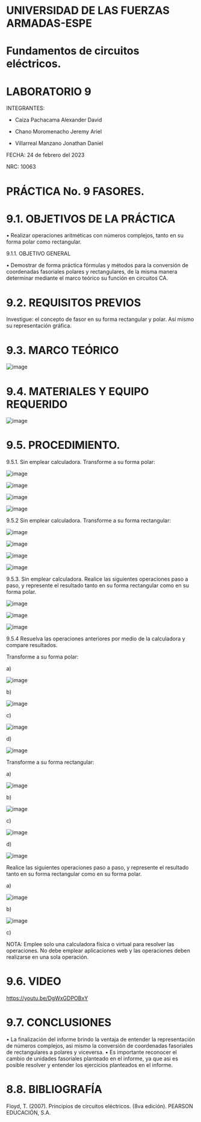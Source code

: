 # UNIVERSIDAD DE LAS FUERZAS ARMADAS-ESPE
# Fundamentos de circuitos eléctricos.
# LABORATORIO 9

INTEGRANTES: 

  - Caiza Pachacama Alexander David
  
  - Chano Moromenacho Jeremy Ariel
  
  - Villarreal Manzano Jonathan Daniel

FECHA: 24 de febrero del 2023

NRC: 10063

# PRÁCTICA No. 9 FASORES.

# 9.1. OBJETIVOS DE LA PRÁCTICA

  •	Realizar operaciones aritméticas con números complejos, tanto en su forma polar como rectangular.

9.1.1. OBJETIVO GENERAL

  •	Demostrar de forma práctica fórmulas y métodos para la conversión de coordenadas fasoriales polares y rectangulares, de la misma manera determinar mediante el marco teórico su función en circuitos CA. 

# 9.2. REQUISITOS PREVIOS

  Investigue: el concepto de fasor en su forma rectangular y polar. Así mismo su representación gráfica.
     
# 9.3. MARCO TEÓRICO

![image](https://user-images.githubusercontent.com/117781501/221186505-cd4b04be-47f3-4c11-b913-1de8602479bf.png)

# 9.4. MATERIALES Y EQUIPO REQUERIDO

![image](https://user-images.githubusercontent.com/117781501/221186546-9b7c2824-d664-4842-b1f7-4cc28770ea4a.png)

# 9.5. PROCEDIMIENTO.

9.5.1. Sin emplear calculadora. Transforme a su forma polar:

![image](https://user-images.githubusercontent.com/117781501/221187240-aa5487ad-d1db-4fd3-bed7-f1a6f2258d97.png)

![image](https://user-images.githubusercontent.com/117781501/221187326-6227eefd-8c60-40c1-ba72-79107a775385.png)

![image](https://user-images.githubusercontent.com/117781501/221187164-859a8165-daed-4d74-bcef-de63b66c820d.png)

![image](https://user-images.githubusercontent.com/117781501/221187467-66b904ba-4faf-43ba-adec-73f728176f14.png)


9.5.2 Sin emplear calculadora. Transforme a su forma rectangular:

![image](https://user-images.githubusercontent.com/117781501/221187557-36fb0e36-647f-45c9-9bc9-bc5ed49045d7.png)

![image](https://user-images.githubusercontent.com/117781501/221187594-ccf145c5-bd4e-444d-8445-cec11cb8ba32.png)

![image](https://user-images.githubusercontent.com/117781501/221187665-a6a42c62-5603-4fac-be1a-97b87f2cbbed.png)

![image](https://user-images.githubusercontent.com/117781501/221187762-5a38d5c0-a3b5-4471-9382-65c68464392f.png)

9.5.3. Sin emplear calculadora. Realice las siguientes operaciones paso a paso, y represente el resultado tanto en su forma rectangular como en su forma polar.

![image](https://user-images.githubusercontent.com/117781501/221210212-f349436e-f119-40b0-afe9-839a39beafa0.png)

![image](https://user-images.githubusercontent.com/117781501/221188054-b4f2a04e-65b4-41ca-a4a6-09901ed7b486.png)

![image](https://user-images.githubusercontent.com/117781501/221188246-49aa7246-843e-4e8d-9a12-fa2ef7c7423f.png)

9.5.4 Resuelva las operaciones anteriores por medio de la calculadora y compare resultados.

Transforme a su forma polar:

a)

![image](https://user-images.githubusercontent.com/117781501/221197368-f01c297c-f226-459f-9254-67e68aded329.png)

b)

![image](https://user-images.githubusercontent.com/117781501/221197552-757b95bf-fbba-4444-a8b3-36dce786c6c4.png)

c)

![image](https://user-images.githubusercontent.com/117781501/221197659-fbba244e-7b72-429b-82a1-3bd18b0ccdf3.png)

d)

![image](https://user-images.githubusercontent.com/117781501/221197700-79cf9bdd-2092-44d2-ac71-84b24060ad9a.png)

Transforme a su forma rectangular:

a) 

![image](https://user-images.githubusercontent.com/117781501/221197878-81294bc0-c806-42f7-adfd-d2cf647a6594.png)

b)

![image](https://user-images.githubusercontent.com/117781501/221197925-e78d33c4-00e1-4c84-afd8-bef195b23d48.png)

c) 

![image](https://user-images.githubusercontent.com/117781501/221197954-c3c4285b-2280-40e5-85ba-a9f78c5d84c7.png)

d)

![image](https://user-images.githubusercontent.com/117781501/221198019-76f495ea-4e83-4573-80a0-10678dce18fe.png)

Realice las siguientes operaciones paso a paso, y represente el resultado tanto en su forma rectangular como en su forma polar.

a)

![image](https://user-images.githubusercontent.com/117781501/221207103-71697a60-3f8f-4e61-a51d-130eb9af40d7.png)

b)

![image](https://user-images.githubusercontent.com/117781501/221208665-27f47649-e188-4495-b8c1-8daca4c53473.png)

c)


NOTA: Emplee solo una calculadora física o virtual para resolver las operaciones. No debe emplear aplicaciones web y las operaciones deben realizarse en una sola operación.

# 9.6. VIDEO

https://youtu.be/DgWxGDPOBxY

# 9.7. CONCLUSIONES

•	La finalización del informe brindo la ventaja de entender la representación de números complejos, asi mismo la conversión de coordenadas fasoriales de rectangulares a polares y viceversa.
•	Es importante reconocer el cambio de unidades fasoriales planteado en el informe, ya que asi es posible resolver y entender los ejercicios planteados en el informe.

# 8.8. BIBLIOGRAFÍA

Floyd, T. (2007). Principios de circuitos eléctricos. (8va edición). PEARSON EDUCACIÓN, S.A.

